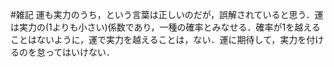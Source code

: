 #雑記
運も実力のうち，という言葉は正しいのだが，誤解されていると思う．運は実力の(1よりも小さい)係数であり，一種の確率とみなせる．確率が1を越えることはないように，運で実力を越えることは，ない．運に期待して，実力を付けるのを怠ってはいけない．